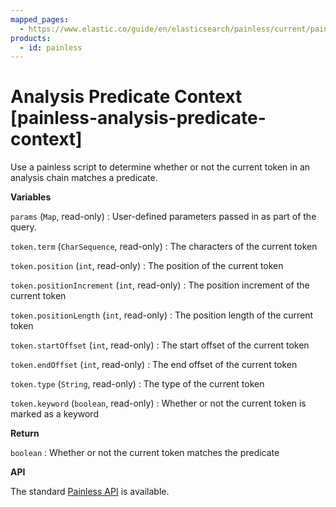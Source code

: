 ```yaml
---
mapped_pages:
  - https://www.elastic.co/guide/en/elasticsearch/painless/current/painless-analysis-predicate-context.html
products:
  - id: painless
---
```


# Analysis Predicate Context [painless-analysis-predicate-context]

Use a painless script to determine whether or not the current token in an analysis chain matches a predicate.

**Variables**

`params` (`Map`, read-only)
:   User-defined parameters passed in as part of the query.

`token.term` (`CharSequence`, read-only)
:   The characters of the current token

`token.position` (`int`, read-only)
:   The position of the current token

`token.positionIncrement` (`int`, read-only)
:   The position increment of the current token

`token.positionLength` (`int`, read-only)
:   The position length of the current token

`token.startOffset` (`int`, read-only)
:   The start offset of the current token

`token.endOffset` (`int`, read-only)
:   The end offset of the current token

`token.type` (`String`, read-only)
:   The type of the current token

`token.keyword` (`boolean`, read-only)
:   Whether or not the current token is marked as a keyword

**Return**

`boolean`
:   Whether or not the current token matches the predicate

**API**

The standard [Painless API](https://www.elastic.co/guide/en/elasticsearch/painless/current/painless-api-reference-shared.html) is available.

